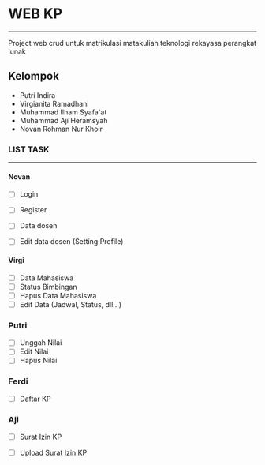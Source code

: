 # WEB KP
---
Project web crud untuk matrikulasi matakuliah teknologi rekayasa perangkat lunak

## Kelompok
- Putri Indira
- Virgianita Ramadhani
- Muhammad Ilham Syafa'at
- Muhammad Aji Heramsyah
- Novan Rohman Nur Khoir

### LIST TASK

---

#### Novan
- [ ] Login
- [ ] Register
- [ ] Data dosen
- [ ] Edit data dosen (Setting Profile)


#### Virgi
- [ ] Data Mahasiswa
- [ ] Status Bimbingan
- [ ] Hapus Data Mahasiswa
- [ ] Edit Data (Jadwal, Status, dll...)

### Putri
- [ ] Unggah Nilai
- [ ] Edit Nilai
- [ ] Hapus Nilai

### Ferdi
- [ ] Daftar KP

### Aji
- [ ] Surat Izin KP
- [ ] Upload Surat Izin KP



